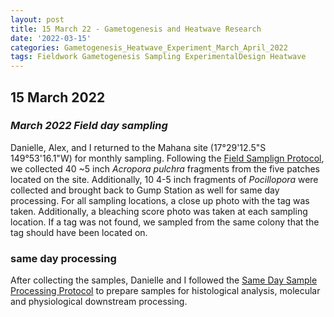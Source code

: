 ```yaml
---
layout: post
title: 15 March 22 - Gametogenesis and Heatwave Research
date: '2022-03-15'
categories: Gametogenesis_Heatwave_Experiment_March_April_2022
tags: Fieldwork Gametogenesis Sampling ExperimentalDesign Heatwave
---
```


## 15 March 2022

### *March 2022 Field day sampling*

Danielle, Alex, and I returned to the Mahana site (17°29'12.5"S 149°53'16.1"W) for monthly sampling. Following the [Field Samplign Protocol](https://github.com/daniellembecker/Gametogenesis/blob/main/protocols/2021-12-26-Field-Sampling-Protocol.md), we collected 40 ~5 inch *Acropora pulchra* fragments from the five patches located on the site.  Additionally, 10 4-5 inch fragments of *Pocillopora* were collected and brought back to Gump Station as well for same day processing. For all sampling locations, a close up photo with the tag was taken. Additionally, a bleaching score photo was taken at each sampling location. If a tag was not found, we sampled from the same colony that the tag should have been located on.

### same day processing

After collecting the samples, Danielle and I followed the [Same Day Sample Processing Protocol](https://github.com/daniellembecker/Gametogenesis/blob/main/protocols/2021-12-26-Sample_Same_Day_Processing_Protocol.md) to prepare samples for histological analysis, molecular and physiological downstream processing.
